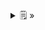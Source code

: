 <details>
  <summary>🗒  »</summary>
<table id="card">
    <tr>
        <td align="center">
            <h3>Subtipo</h3>
        </td>
    </tr>
    <tr>
        <td>
            <p>Un tipo A es <b>subtipo</b> de otro B si el conjunto de operaciones del tipo A <b>contiene</b> el conjunto de las del tipo B.</p>
            <p>El <b>subtipo</b> A suele ser <b>menos abstracto</b> o <b>más concreto</b> que el tipo B.</p>
        </td>
    </tr>
</table>
</details>

